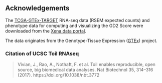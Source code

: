 ## Acknowledgements

The [TCGA-GTEx-TARGET](https://xenabrowser.net/datapages/?cohort=TCGA%20TARGET%20GTEx&removeHub=https%3A%2F%2Fpcawg.xenahubs.net) RNA-seq data (RSEM expected counts) and phenotype data for computing and visualizing the GD2 Score were downloaded from the [Xena data portal](https://xenabrowser.net/). 

The data originates from the Genotype-Tissue Expression ([GTEx](https://gtexportal.org/home/)) project.

### Citation of UCSC Toil RNAseq

<blockquote class="quote-primary">Vivian, J., Rao, A., Nothaft, F. et al. Toil enables reproducible, open source, big biomedical data analyses. Nat Biotechnol 35, 314–316 (2017). https://doi.org/10.1038/nbt.3772</blockquote>
